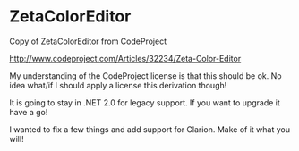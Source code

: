 ZetaColorEditor
===============

Copy of ZetaColorEditor from CodeProject

http://www.codeproject.com/Articles/32234/Zeta-Color-Editor

My understanding of the CodeProject license is that this should be ok. No idea what/if I should apply a license this derivation though!

It is going to stay in .NET 2.0 for legacy support. If you want to upgrade it have a go!

I wanted to fix a few things and add support for Clarion. Make of it what you will!